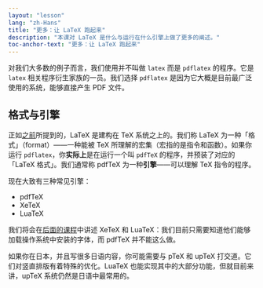 ```yaml
---
layout: "lesson"
lang: "zh-Hans"
title: "更多：让 LaTeX 跑起来"
description: "本课对 LaTeX 是什么与运行在什么引擎上做了更多的阐述。"
toc-anchor-text: "更多：让 LaTeX 跑起来"
---
```


对我们大多数的例子而言，我们使用并不叫做 `latex` 而是 `pdflatex` 的程序。它是 `latex` 相关程序衍生家族的一员。我们选择 `pdflatex` 是因为它大概是目前最广泛使用的系统，能够直接产生 PDF 文件。

## 格式与引擎

正如[之前](more-01)所提到的，LaTeX 是建构在 TeX 系统之上的。我们称 LaTeX 为一种「格式」（format）——一种能被 TeX 所理解的宏集（宏指的是指令和函数）。如果你运行 `pdflatex`，你**实际上**是在运行一个叫 `pdfTeX` 的程序，并预装了对应的「LaTeX 格式」。我们通常称 pdfTeX 为一种**引擎**——可以理解 TeX 指令的程序。

现在大致有三种常见引擎：

- pdfTeX
- XeTeX
- LuaTeX

我们将会在[后面的课程](lesson-14)中讲述 XeTeX 和 LuaTeX：我们目前只需要知道他们能够加载操作系统中安装的字体，而 pdfTeX 并不能这么做。

如果你在日本，并且写很多日语内容，你可能需要与 pTeX 和 upTeX 打交道。它们对竖直排版有着特殊的优化。LuaTeX 也能实现其中的大部分功能，但就目前来讲，upTeX 系统仍然是日语中最常用的。
